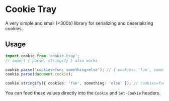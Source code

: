 # Cookie Tray

A very simple and small (<300b) library for serializing and deserializing cookies.

## Usage

```ts
import cookie from 'cookie-tray';
// import { parse, stringify } also works

cookie.parse('cookies=fun; something=else'); // { cookies: 'fun', something: 'else' }
cookie.parse(document.cookie);

cookie.stringify({ cookies: 'fun', something: 'else' }); // cookies=fun; something=else
```

You can feed these values directly into the `Cookie` and `Set-Cookie` headers.
